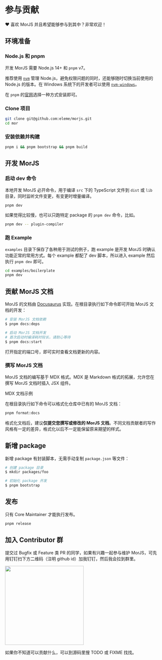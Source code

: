 # 参与贡献

❤️ 喜欢 MorJS 并且希望能够参与到其中？非常欢迎！

## 环境准备

### Node.js 和 pnpm

开发 MorJS 需要 Node.js 14+ 和 `pnpm` v7。

推荐使用 [`nvm`](https://github.com/nvm-sh/nvm) 管理 Node.js，避免权限问题的同时，还能够随时切换当前使用的 Node.js 的版本。在 Windows 系统下的开发者可以使用 [`nvm-windows`](https://github.com/coreybutler/nvm-windows)。

在 `pnpm` 的[官网](https://pnpm.io/installation)选择一种方式安装即可。

### Clone 项目

```bash
git clone git@github.com:eleme/morjs.git
cd mor
```

### 安装依赖并构建

```bash
pnpm i && pnpm bootstrap && pnpm build
```

## 开发 MorJS

### 启动 dev 命令

本地开发 MorJS 必开命令，用于编译 `src` 下的 TypeScript 文件到 `dist` 或 `lib` 目录，同时监听文件变更，有变更时增量编译。

```bash
pnpm dev
```

如果觉得比较慢，也可以只跑特定 package 的 `pnpm dev` 命令，比如。

```bash
pnpm dev -- plugin-compiler
```

### 跑 Example

`examples` 目录下保存了各种用于测试的例子，跑 example 是开发 MorJS 时确认功能正常的常用方式。每个 example 都配了 dev 脚本，所以进入 example 然后执行 `pnpm dev` 即可。

```bash
cd examples/boilerplate
pnpm dev
```

## 贡献 MorJS 文档

MorJS 的文档由 [Docusaurus](https://docusaurus.io) 实现。在根目录执行如下命令即可开始 MorJS 文档的开发：

```bash
# 安装 MorJS 文档依赖
$ pnpm docs:deps

# 启动 MorJS 文档开发
# 首次启动时编译耗时较长，请耐心等待
$ pnpm docs:start
```

打开指定的端口号，即可实时查看文档更新的内容。

### 撰写 MorJS 文档

MorJS 文档的编写基于 MDX 格式。MDX 是 Markdown 格式的拓展，允许您在撰写 MorJS 文档时插入 JSX 组件。

<Message type="success">
MDX 文档示例
</Message>

在根目录执行如下命令可以格式化仓库中已有的 MorJS 文档：

```bash
pnpm format:docs
```

格式化文档后，建议**仅提交您撰写或修改的 MorJS 文档**。不同文档贡献者的写作风格有一定的差异，格式化以后不一定能保留原来期望的样式。

## 新增 package

新增 package 有封装脚本，无需手动复制 `package.json` 等文件：

```bash
# 创建 package 目录
$ mkdir packages/foo

# 初始化 package 开发
$ pnpm bootstrap
```

## 发布

只有 Core Maintainer 才能执行发布。

```bash
pnpm release
```

## 加入 Contributor 群

提交过 Bugfix 或 Feature 类 PR 的同学，如果有兴趣一起参与维护 MorJS，可先用钉钉扫下方二维码（注明 github id）加我钉钉，然后我会拉到群里。

<img width='260' src="https://img.alicdn.com/imgextra/i4/O1CN01KhZbfk254EDKfYDK0_!!6000000007472-2-tps-1000-1000.png" />

如果你不知道可以贡献什么，可以到源码里搜 TODO 或 FIXME 找找。
